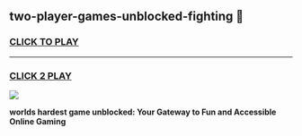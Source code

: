 
## two-player-games-unblocked-fighting 👋
<h3>
<a href="https://premium.freeplayer.one?title=two-player-games-unblocked-fighting&ref=14F">CLICK TO PLAY</a></h3>
<hr>

<h3>
<a href="https://premium.freeplayer.one?title=two-player-games-unblocked-fighting&ref=14F">CLICK 2 PLAY</a>
  
</h3>

<a href="https://premium.freeplayer.one?title=two-player-games-unblocked-fighting&ref=12F/"><img src="https://clearcache.store/games.png"></a>


**worlds hardest game unblocked: Your Gateway to Fun and Accessible Online Gaming**
